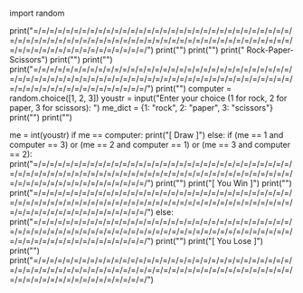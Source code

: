   import random

print("=/=/=/=/=/=/=/=/=/=/=/=/=/=/=/=/=/=/=/=/=/=/=/=/=/=/=/=/=/=/=/=/=/=/=/=/=/=/=/=/=/=/=/=/=/=/=/=/=/=/=/=/=/=/=/=/=/=/=/=/=/=/=/=/=/=/=/=/=/=/=/=/=/=/=/=/=/=/=/=/=/=/=/=/")
print("")
print("")
print("                                                                   Rock-Paper-Scissors")
print("")
print("")
print("=/=/=/=/=/=/=/=/=/=/=/=/=/=/=/=/=/=/=/=/=/=/=/=/=/=/=/=/=/=/=/=/=/=/=/=/=/=/=/=/=/=/=/=/=/=/=/=/=/=/=/=/=/=/=/=/=/=/=/=/=/=/=/=/=/=/=/=/=/=/=/=/=/=/=/=/=/=/=/=/=/=/=/=/")
print("")
computer = random.choice([1, 2, 3])
youstr = input("Enter your choice (1 for rock, 2 for paper, 3 for scissors): ")
me_dict = {1: "rock", 2: "paper", 3: "scissors"}
print("")
print("")

me = int(youstr)
if me == computer:
    print("[    Draw    ]")
else:
    if (me == 1 and computer == 3) or (me == 2 and computer == 1) or (me == 3 and computer == 2):
        print("=/=/=/=/=/=/=/=/=/=/=/=/=/=/=/=/=/=/=/=/=/=/=/=/=/=/=/=/=/=/=/=/=/=/=/=/=/=/=/=/=/=/=/=/=/=/=/=/=/=/=/=/=/=/=/=/=/=/=/=/=/=/=/=/=/=/=/=/=/=/=/=/=/=/=/=/=/=/=/=/=/=/=/=/")
        print("")
        print("[    You Win     ]")
        print("")
        print("=/=/=/=/=/=/=/=/=/=/=/=/=/=/=/=/=/=/=/=/=/=/=/=/=/=/=/=/=/=/=/=/=/=/=/=/=/=/=/=/=/=/=/=/=/=/=/=/=/=/=/=/=/=/=/=/=/=/=/=/=/=/=/=/=/=/=/=/=/=/=/=/=/=/=/=/=/=/=/=/=/=/=/=/")
    else:
        print("=/=/=/=/=/=/=/=/=/=/=/=/=/=/=/=/=/=/=/=/=/=/=/=/=/=/=/=/=/=/=/=/=/=/=/=/=/=/=/=/=/=/=/=/=/=/=/=/=/=/=/=/=/=/=/=/=/=/=/=/=/=/=/=/=/=/=/=/=/=/=/=/=/=/=/=/=/=/=/=/=/=/=/=/")
        print("")
        print("[    You Lose    ]")
        print("")
        print("=/=/=/=/=/=/=/=/=/=/=/=/=/=/=/=/=/=/=/=/=/=/=/=/=/=/=/=/=/=/=/=/=/=/=/=/=/=/=/=/=/=/=/=/=/=/=/=/=/=/=/=/=/=/=/=/=/=/=/=/=/=/=/=/=/=/=/=/=/=/=/=/=/=/=/=/=/=/=/=/=/=/=/=/")
